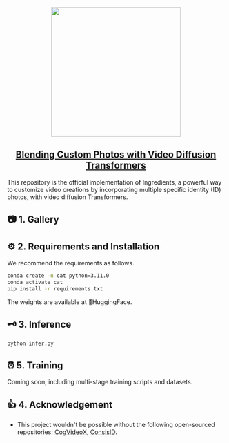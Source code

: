 <div align=center>
<img src="https://github.com/feizc/CAT/blob/main/asserts/logo.jpg?raw=true" width="300px">
</div>

<h2 align="center"> <a href="https://arxiv.org">Blending Custom Photos with Video Diffusion Transformers</a></h2>

<div align="left">
This repository is the official implementation of Ingredients, a powerful way to customize video creations by incorporating multiple specific identity (ID) photos, with video diffusion Transformers. 
</div>

## 📷 1. Gallery


## ⚙️ 2. Requirements and Installation 

We recommend the requirements as follows. 

```bash
conda create -n cat python=3.11.0
conda activate cat
pip install -r requirements.txt
```

The weights are available at 🤗HuggingFace.

## 🗝️ 3. Inference 

```bash
python infer.py
```

## ⏰ 5. Training

Coming soon, including multi-stage training scripts and datasets. 


## 👍 4. Acknowledgement

* This project wouldn't be possible without the following open-sourced repositories: [CogVideoX](https://github.com/THUDM/CogVideo), [ConsisID](https://github.com/PKU-YuanGroup/ConsisID). 


